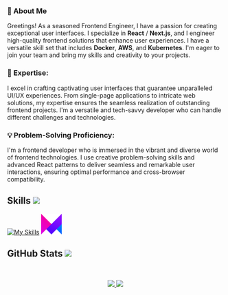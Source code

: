 ### 👋 About Me
Greetings! As a seasoned Frontend Engineer, I have a passion for creating exceptional user interfaces. I specialize in **React** / **Next.js**, and I engineer high-quality frontend solutions that enhance user experiences. I have a versatile skill set that includes **Docker**, **AWS**, and **Kubernetes**. I'm eager to join your team and bring my skills and creativity to your projects.

### 🚀 Expertise:

I excel in crafting captivating user interfaces that guarantee unparalleled UI/UX experiences. From single-page applications to intricate web solutions, my expertise ensures the seamless realization of outstanding frontend projects. I'm a versatile and tech-savvy developer who can handle different challenges and technologies.

### 💡 Problem-Solving Proficiency:

I'm a frontend developer who is immersed in the vibrant and diverse world of frontend technologies. I use creative problem-solving skills and advanced React patterns to deliver seamless and remarkable user interactions, ensuring optimal performance and cross-browser compatibility.


<h2> Skills <img src="https://media2.giphy.com/media/QssGEmpkyEOhBCb7e1/giphy.gif?cid=ecf05e47a0n3gi1bfqntqmob8g9aid1oyj2wr3ds3mg700bl&rid=giphy.gif" width=32px></h2>

[![My Skills](https://skillicons.dev/icons?i=react,nextjs,docker,kubernetes,aws,tailwind,express,nodejs,firebase,supabase,mongodb,bash,linux,js,ts)](https://skillicons.dev)
<img src="https://github.com/h-wasi/skill-icons/blob/main/icons/framer-motion.svg" width="48">

<h2> GitHub Stats <img src="https://i.pinimg.com/originals/65/c4/f4/65c4f452571be1261e9c623f7da488ac.gif" width=35px></h2>
<br>

<p align="center">
  <a href="https://github.com/h-wasi">
    <img height="180em" src="https://github-readme-stats.vercel.app/api?username=h-wasi&show_icons=true&theme=algolia&count-private=true" />
    <img height="180em" src="https://github-readme-stats.vercel.app/api/top-langs/?username=h-wasi&theme=algolia&layout=compact&count-private=true&hide=jupyter%20notebook" />
  </a>
</p>
<br>
